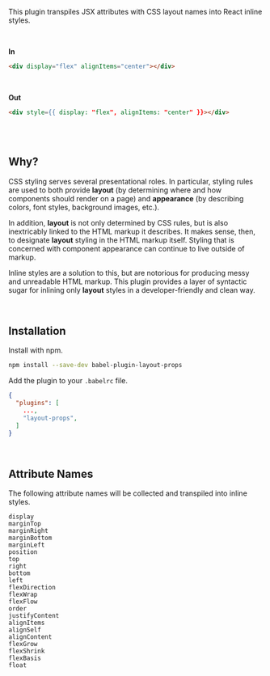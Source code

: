 This plugin transpiles JSX attributes with CSS layout names into React inline styles.

<br />

**In**
```html
<div display="flex" alignItems="center"></div>
```

<br />

**Out**
```html
<div style={{ display: "flex", alignItems: "center" }}></div>
```

<br /><br />

## Why?
CSS styling serves several presentational roles. In particular, styling rules are used to both provide **layout** (by determining where and how components should render on a page) and **appearance** (by describing colors, font styles, background images, etc.).

In addition, **layout** is not only determined by CSS rules, but is also inextricably linked to the HTML markup it describes. It makes sense, then, to designate **layout** styling in the HTML markup itself. Styling that is concerned with component appearance can continue to live outside of markup.

Inline styles are a solution to this, but are notorious for producing messy and unreadable HTML markup. This plugin provides a layer of syntactic sugar for inlining only **layout** styles in a developer-friendly and clean way.

<br />

## Installation
Install with npm.
```bash
npm install --save-dev babel-plugin-layout-props
```

Add the plugin to your `.babelrc` file.
```json
{
  "plugins": [
    ...,
    "layout-props",
  ]
}
```

<br />

## Attribute Names
The following attribute names will be collected and transpiled into inline styles.

```
display
marginTop
marginRight
marginBottom
marginLeft
position
top
right
bottom
left
flexDirection
flexWrap
flexFlow
order
justifyContent
alignItems
alignSelf
alignContent
flexGrow
flexShrink
flexBasis
float
```